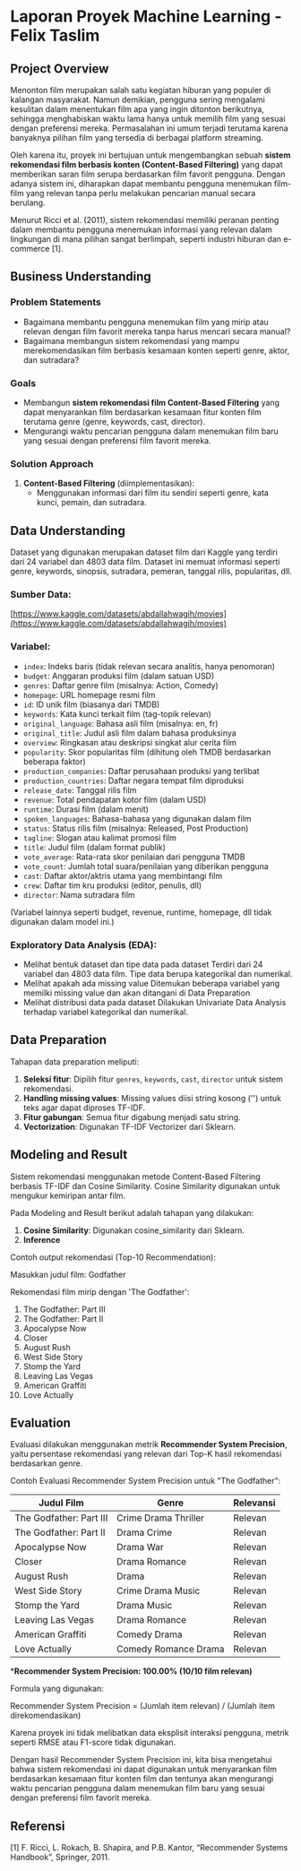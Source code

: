 # Laporan Proyek Machine Learning - Felix Taslim

## Project Overview

Menonton film merupakan salah satu kegiatan hiburan yang populer di kalangan masyarakat. Namun demikian, pengguna sering mengalami kesulitan dalam menentukan film apa yang ingin ditonton berikutnya, sehingga menghabiskan waktu lama hanya untuk memilih film yang sesuai dengan preferensi mereka. Permasalahan ini umum terjadi terutama karena banyaknya pilihan film yang tersedia di berbagai platform streaming.

Oleh karena itu, proyek ini bertujuan untuk mengembangkan sebuah **sistem rekomendasi film berbasis konten (Content-Based Filtering)** yang dapat memberikan saran film serupa berdasarkan film favorit pengguna. Dengan adanya sistem ini, diharapkan dapat membantu pengguna menemukan film-film yang relevan tanpa perlu melakukan pencarian manual secara berulang.

Menurut Ricci et al. (2011), sistem rekomendasi memiliki peranan penting dalam membantu pengguna menemukan informasi yang relevan dalam lingkungan di mana pilihan sangat berlimpah, seperti industri hiburan dan e-commerce [1].

## Business Understanding

### Problem Statements
- Bagaimana membantu pengguna menemukan film yang mirip atau relevan dengan film favorit mereka tanpa harus mencari secara manual?
- Bagaimana membangun sistem rekomendasi yang mampu merekomendasikan film berbasis kesamaan konten seperti genre, aktor, dan sutradara?

### Goals
- Membangun **sistem rekomendasi film Content-Based Filtering** yang dapat menyarankan film berdasarkan kesamaan fitur konten film terutama genre (genre, keywords, cast, director).
- Mengurangi waktu pencarian pengguna dalam menemukan film baru yang sesuai dengan preferensi film favorit mereka.

### Solution Approach
1. **Content-Based Filtering** (diimplementasikan):
   - Menggunakan informasi dari film itu sendiri seperti genre, kata kunci, pemain, dan sutradara.

## Data Understanding

Dataset yang digunakan merupakan dataset film dari Kaggle yang terdiri dari 24 variabel dan 4803 data film. Dataset ini memuat informasi seperti genre, keywords, sinopsis, sutradara, pemeran, tanggal rilis, popularitas, dll.

### Sumber Data:
[https://www.kaggle.com/datasets/abdallahwagih/movies](https://www.kaggle.com/datasets/abdallahwagih/movies)

### Variabel:
* `index`: Indeks baris (tidak relevan secara analitis, hanya penomoran)
* `budget`: Anggaran produksi film (dalam satuan USD)
* `genres`: Daftar genre film (misalnya: Action, Comedy)
* `homepage`: URL homepage resmi film
* `id`: ID unik film (biasanya dari TMDB)
* `keywords`: Kata kunci terkait film (tag-topik relevan)
* `original_language`: Bahasa asli film (misalnya: en, fr)
* `original_title`: Judul asli film dalam bahasa produksinya
* `overview`: Ringkasan atau deskripsi singkat alur cerita film
* `popularity`: Skor popularitas film (dihitung oleh TMDB berdasarkan beberapa faktor)
* `production_companies`: Daftar perusahaan produksi yang terlibat
* `production_countries`: Daftar negara tempat film diproduksi
* `release_date`: Tanggal rilis film
* `revenue`: Total pendapatan kotor film (dalam USD)
* `runtime`: Durasi film (dalam menit)
* `spoken_languages`: Bahasa-bahasa yang digunakan dalam film
* `status`: Status rilis film (misalnya: Released, Post Production)
* `tagline`: Slogan atau kalimat promosi film
* `title`: Judul film (dalam format publik)
* `vote_average`: Rata-rata skor penilaian dari pengguna TMDB
* `vote_count`: Jumlah total suara/penilaian yang diberikan pengguna
* `cast`: Daftar aktor/aktris utama yang membintangi film
* `crew`: Daftar tim kru produksi (editor, penulis, dll)
* `director`: Nama sutradara film

(Variabel lainnya seperti budget, revenue, runtime, homepage, dll tidak digunakan dalam model ini.)

### Exploratory Data Analysis (EDA):
- Melihat bentuk dataset dan tipe data pada dataset
  Terdiri dari 24 variabel dan 4803 data film. Tipe data berupa kategorikal dan numerikal.
- Melihat apakah ada missing value
  Ditemukan beberapa variabel yang memilki missing value dan akan ditangani di Data Preparation
- Melihat distribusi data pada dataset
  Dilakukan Univariate Data Analysis terhadap variabel kategorikal dan numerikal.

## Data Preparation

Tahapan data preparation meliputi:
1. **Seleksi fitur**: Dipilih fitur `genres`, `keywords`, `cast`, `director` untuk sistem rekomendasi.
2. **Handling missing values**: Missing values diisi string kosong ('') untuk teks agar dapat diproses TF-IDF.
3. **Fitur gabungan**: Semua fitur digabung menjadi satu string.
4. **Vectorization**: Digunakan TF-IDF Vectorizer dari Sklearn.

## Modeling and Result

Sistem rekomendasi menggunakan metode Content-Based Filtering berbasis TF-IDF dan Cosine Similarity. Cosine Similarity digunakan untuk mengukur kemiripan antar film.

Pada Modeling and Result berikut adalah tahapan yang dilakukan:
1. **Cosine Similarity**: Digunakan cosine_similarity dari Sklearn.
2. **Inference**

Contoh output rekomendasi (Top-10 Recommendation):

Masukkan judul film: Godfather

Rekomendasi film mirip dengan 'The Godfather':

1. The Godfather: Part III
2. The Godfather: Part II
3. Apocalypse Now
4. Closer
5. August Rush
6. West Side Story
7. Stomp the Yard
8. Leaving Las Vegas
9. American Graffiti
10. Love Actually

## Evaluation

Evaluasi dilakukan menggunakan metrik **Recommender System Precision**, yaitu persentase rekomendasi yang relevan dari Top-K hasil rekomendasi berdasarkan genre.

Contoh Evaluasi Recommender System Precision untuk "The Godfather":

| Judul Film             | Genre                       | Relevansi |
|-----------------------|----------------------------|-----------|
| The Godfather: Part III| Crime Drama Thriller        | Relevan   |
| The Godfather: Part II | Drama Crime                | Relevan   |
| Apocalypse Now        | Drama War                  | Relevan   |
| Closer                | Drama Romance              | Relevan   |
| August Rush           | Drama                      | Relevan   |
| West Side Story       | Crime Drama Music          | Relevan   |
| Stomp the Yard        | Drama Music                | Relevan   |
| Leaving Las Vegas     | Drama Romance              | Relevan   |
| American Graffiti     | Comedy Drama               | Relevan   |
| Love Actually         | Comedy Romance Drama       | Relevan   |

***Recommender System Precision: 100.00% (10/10 film relevan)**

Formula yang digunakan:

Recommender System Precision = (Jumlah item relevan) / (Jumlah item direkomendasikan)

Karena proyek ini tidak melibatkan data eksplisit interaksi pengguna, metrik seperti RMSE atau F1-score tidak digunakan.

Dengan hasil Recommender System Precision ini, kita bisa mengetahui bahwa sistem rekomendasi ini dapat digunakan untuk menyarankan film berdasarkan kesamaan fitur konten film dan tentunya akan mengurangi waktu pencarian pengguna dalam menemukan film baru yang sesuai dengan preferensi film favorit mereka.

## Referensi

[1] F. Ricci, L. Rokach, B. Shapira, and P.B. Kantor, “Recommender Systems Handbook”, Springer, 2011.
